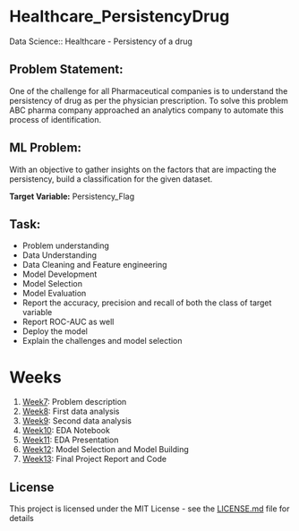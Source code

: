# Healthcare_PersistencyDrug
Data Science:: Healthcare - Persistency of a drug

## Problem Statement:

One of the challenge for all Pharmaceutical companies is to understand the persistency of drug as per the physician prescription. To solve this problem ABC pharma company approached an analytics company to automate this process of identification.

## ML Problem:

With an objective to gather insights on the factors that are impacting the persistency, build a classification for the given dataset.

**Target Variable:** Persistency_Flag

## Task:

* Problem understanding
* Data Understanding
* Data Cleaning and Feature engineering
* Model Development
* Model Selection
* Model Evaluation
* Report the accuracy, precision and recall of both the class of target variable
* Report ROC-AUC as well
* Deploy the model
* Explain the challenges and model selection

# Weeks
1. [Week7](https://github.com/And2300/Healthcare_PersistencyDrug/tree/main/Week%207): Problem description
2. [Week8](https://github.com/And2300/Healthcare_PersistencyDrug/tree/main/Week%208): First data analysis
3. [Week9](https://github.com/And2300/Healthcare_PersistencyDrug/tree/main/Week%209): Second data analysis
4. [Week10](): EDA Notebook
5. [Week11](): EDA Presentation
6. [Week12](): Model Selection and Model Building
7. [Week13](): Final Project Report and Code

## License
This project is licensed under the MIT License - see the [LICENSE.md](LICENSE.md) file for details
